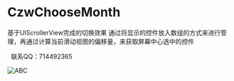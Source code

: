 # CzwChooseMonth
基于UIScrollerView完成的切换效果
通过将显示的控件放入数组的方式来进行管理，再通过计算当前滑动视图的偏移量，来获取屏幕中心选中的控件

   联系QQ：714492365
   
   ![ABC](https://github.com/ioswei/AWCardeDemo/blob/master/demo.gif)

